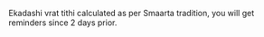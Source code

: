 Ekadashi vrat tithi calculated as per Smaarta tradition, you will get reminders since 2 days prior.
